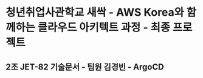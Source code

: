 청년취업사관학교 새싹 - AWS Korea와 함께하는 클라우드 아키텍트 과정 - 최종 프로젝트 
===================================================================================
2조 JET-82 기술문서 - 팀원 김경빈 - ArgoCD
-------------------------------------------

